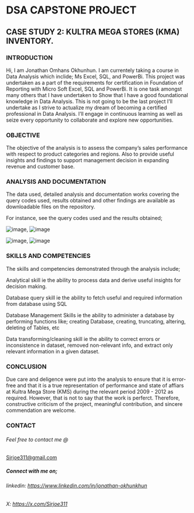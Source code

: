 # DSA CAPSTONE PROJECT
## CASE STUDY 2: KULTRA MEGA STORES (KMA) INVENTORY.

### INTRODUCTION
Hi, I am Jonathan Omhans Okhunhun.
I am currentely taking a course in Data Analysis which inclide; Ms Excel, SQL, and PowerBi.
This project was undertaken as a part of the requirements for certification in Foundation of Reporting with Micro Soft Excel, SQL and PowerBi.
It is one task amongst many others that I have undertaken to Show that I have a good foundational knowledge in Data Analysis.
This is not going to be the last project I’ll undertake as I strive to actualize my dream of becoming a certified professional in Data Analysis.
I’ll engage in continuous learning as well as seize every opportunity to collaborate and explore new opportunities.

### OBJECTIVE
The objective of the analysis is to assess the company’s sales performance with respect to product categories and regions.
Also to provide useful insights and findings to support management decision in expanding revenue and customer base.

### ANALYSIS AND DOCUMENTATION
The data used, detailed analysis and documentation works covering the query codes used, results obtained and other findings are available as downloadable files on the repository.

For instance, see the query codes used and the results obtained;

![image](https://github.com/user-attachments/assets/a382463b-b1fe-4442-a654-e9fb46c24559),  ![image](https://github.com/user-attachments/assets/efa98078-f40e-4e3f-82f8-651422883963)

![image](https://github.com/user-attachments/assets/e59d13ba-1917-4711-893d-ddea77d36d8e),  ![image](https://github.com/user-attachments/assets/d2162895-3741-423c-a6a3-010fbbd8b3a2)

### SKILLS AND COMPETENCIES
The skills and competencies demonstrated through the analysis include;

Analytical skill ie the ability to process data and derive useful insights for decision making.

Database query skill ie the ability to fetch useful and required information from database using SQL

Database Management Skills ie the ability to administer a database by performing functions like; creating Database, creating, truncating, altering, deleting of Tables, etc 

Data transforming/cleaning skill ie the ability to correct errors or inconsistence in dataset, removed non-relevant info, and extract only relevant information in a given dataset.

### CONCLUSION
Due care and deligence were put into the analysis to ensure that it is error-free and that it is a true representation of performance and state of affiars at Kultra Mega Store (KMS) during the relevant period 2009 - 2012 as required.
However, that is not to say that the work is perferct. Therefore, constructive criticism of the project, meaningful contribution, and sincere commendation are welcome.

### CONTACT
###### Feel free to contact me @
Sirjoe311@gmail.com

##### Connect with me on;
###### linkedin:  https://www.linkedin.com/in/jonathan-okhunkhun
###### X: https://x.com/Sirjoe311


